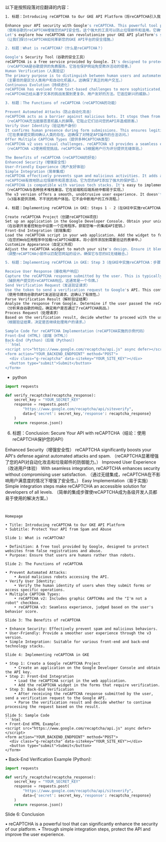 以下是按照段落对应翻译的内容：
```bash 
1. 标题：Introducing reCAPTCHA to Our GKE API Platform（将reCAPTCHA引入我们的GKE API平台）

Enhance your API security with Google's reCAPTCHA. This powerful tool protects against spam and abuse. It ensures human users while blocking automated attacks.
（使用谷歌的reCAPTCHA增强您的API安全性。这个强大的工具可以防止垃圾邮件和滥用。它确保人类用户的同时阻止自动化攻击。）
Let's explore how reCAPTCHA can revolutionize your GKE API platform's security measures.
（让我们探讨reCAPTCHA如何革新您的GKE API平台的安全措施。）

2. 标题：What is reCAPTCHA?（什么是reCAPTCHA？）

Google's Security Tool（谷歌的安全工具）
reCAPTCHA is a free service provided by Google. It's designed to protect websites from fraudulent activities.
（reCAPTCHA是谷歌提供的免费服务。它旨在保护网站免受欺诈活动的侵害。）
Human Verification（人类验证）
The primary purpose is to distinguish between human users and automated bots. This ensures genuine user interactions.
（主要目的是区分人类用户和自动化机器人。这确保了真正的用户交互。）
Continuous Evolution（持续进化）
reCAPTCHA has evolved from text-based challenges to more sophisticated, user-friendly methods. It adapts to emerging threats.（
reCAPTCHA已经从基于文本的挑战发展到更复杂、用户友好的方法。它适应新兴的威胁。）

3. 标题：The Functions of reCAPTCHA（reCAPTCHA的功能）

Prevent Automated Attacks（防止自动化攻击）
reCAPTCHA acts as a barrier against malicious bots. It stops them from accessing your API and causing harm.
（reCAPTCHA充当抵御恶意机器人的屏障。它阻止它们访问您的API并造成损害。）
Verify User Identity（验证用户身份）
It confirms human presence during form submissions. This ensures legitimate access to specific API operations.
（它在表单提交期间确认人类的存在。这确保了对特定API操作的合法访问。）
Offer Multiple CAPTCHA Types（提供多种CAPTCHA类型）
reCAPTCHA v2 uses visual challenges. reCAPTCHA v3 provides a seamless experience based on user behavior scores.
（reCAPTCHA v2使用视觉挑战。reCAPTCHA v3根据用户行为评分提供无缝体验。）

The Benefits of reCAPTCHA（reCAPTCHA的好处）
Enhanced Security（增强安全性）
User-Friendly Experience（用户友好体验）
Simple Integration（简单集成）
reCAPTCHA effectively prevents spam and malicious activities. It adds a robust layer of protection to your API.（
reCAPTCHA有效地防止垃圾邮件和恶意活动。它为您的API添加了强大的保护层。）
reCAPTCHA is compatible with various tech stacks. It's easy to implement in both front-end and back-end systems.
（reCAPTCHA与各种技术堆栈兼容。它在前端和后端系统中都易于实现。）
The v3 version offers a smooth, unobtrusive user experience. It doesn't interrupt the user's workflow.
（v3版本提供流畅、不干扰的用户体验。它不会中断用户的工作流程。）

4. 标题：Implementing reCAPTCHA in GKE: Steps 1 - 2（在GKE中实施reCAPTCHA：步骤1 - 2）

Create reCAPTCHA Project（创建reCAPTCHA项目）
Set up an application in the Google Developer Console. Obtain your unique API key for integration.
（在谷歌开发者控制台中设置一个应用程序。获取您唯一的集成API密钥。）
Front-End Integration（前端集成）
Load the reCAPTCHA script in your web application. Add the widget to forms requiring verification.
（在您的Web应用程序中加载reCAPTCHA脚本。将小部件添加到需要验证的表单中。）
Customize Appearance（自定义外观）
Adjust the reCAPTCHA widget to match your site's design. Ensure it blends seamlessly with your UI.
（调整reCAPTCHA小部件以匹配您网站的设计。确保它与您的UI无缝融合。）

5. 标题：Implementing reCAPTCHA in GKE: Step 3（在GKE中实施reCAPTCHA：步骤3）

Receive User Response（接收用户响应）
Capture the reCAPTCHA response submitted by the user. This is typically a token.
（捕获用户提交的reCAPTCHA响应。这通常是一个令牌。）
Send Verification Request（发送验证请求）
Use the token to send a verification request to Google's API. This confirms the validity.
（使用令牌向谷歌的API发送验证请求。这确认了有效性。）
Parse Verification Result（解析验证结果）
Analyze the response from Google. Determine if the user passed the reCAPTCHA challenge.
（分析来自谷歌的响应。确定用户是否通过了reCAPTCHA挑战。）
Process Request（处理请求）
Based on the verification result, decide whether to proceed with the user's request.
（根据验证结果，决定是否继续处理用户的请求。）

Sample Code for reCAPTCHA Implementation（reCAPTCHA实施的示例代码）
Front-End (HTML)（前端（HTML））
Back-End (Python)（后端（Python））
```html
<script src="https://www.google.com/recaptcha/api.js" async defer></script>
<form action="YOUR_BACKEND_ENDPOINT" method="POST">
  <div class="g-recaptcha" data-sitekey="YOUR_SITE_KEY"></div>
  <button type="submit">Submit</button>
</form>
```
- python
```python
import requests

def verify_recaptcha(recaptcha_response):
    secret_key = "YOUR_SECRET_KEY"
    response = requests.post(
        "https://www.google.com/recaptcha/api/siteverify",
        data={'secret': secret_key,'response': recaptcha_response}
    )
    return response.json()
```
6. 标题：Conclusion: Secure Your API with reCAPTCHA（结论：使用reCAPTCHA保护您的API）

Enhanced Security（增强安全性）
reCAPTCHA significantly boosts your API's defense against automated attacks and spam.
（reCAPTCHA显著增强了您的API对自动化攻击和垃圾邮件的防御能力。）
Improved User Experience（改进用户体验）
With seamless integration, reCAPTCHA enhances security without compromising user satisfaction.
（通过无缝集成，reCAPTCHA在不影响用户满意度的情况下增强了安全性。）
Easy Implementation（易于实施）
Simple integration steps make reCAPTCHA an accessible solution for developers of all levels.
（简单的集成步骤使reCAPTCHA成为各级开发人员都易于使用的解决方案。）


``` 


Homepage

• Title: Introducing reCAPTCHA to Our GKE API Platform
• Subtitle: Protect Your API from Spam and Abuse

Slide 1: What is reCAPTCHA?

• Definition: A free tool provided by Google, designed to protect websites from false registrations and abuse.
• Purpose: Ensure that users are humans rather than robots.

Slide 2: The Functions of reCAPTCHA

• Prevent Automated Attacks:
    • Avoid malicious robots accessing the API.
• Verify User Identity:
    • Verify the human identity of users when they submit forms or access specific operations.
• Multiple CAPTCHA Types:
    • reCAPTCHA v2: Includes graphic CAPTCHAs and the "I'm not a robot" checkbox.
    • reCAPTCHA v3: Seamless experience, judged based on the user's behavior score.

Slide 3: The Benefits of reCAPTCHA

• Enhance Security: Effectively prevent spam and malicious behaviors.
• User-Friendly: Provide a smoother user experience through the v3 version.
• Simple Integration: Suitable for various front-end and back-end technology stacks.

Slide 4: Implementing reCAPTCHA in GKE

• Step 1: Create a Google reCAPTCHA Project
    • Create an application on the Google Developer Console and obtain the API key.
• Step 2: Front-End Integration
    • Load the reCAPTCHA script in the web application.
    • Add the reCAPTCHA widget in the forms that require verification.
• Step 3: Back-End Verification
    • After receiving the reCAPTCHA response submitted by the user, send a verification request to the Google API.
    • Parse the verification result and decide whether to continue processing the request based on the result.

Slide 5: Sample Code
```html
• Front-End HTML Example:
<script src="https://www.google.com/recaptcha/api.js" async defer></script>
<form action="YOUR_BACKEND_ENDPOINT" method="POST">
  <div class="g-recaptcha" data-sitekey="YOUR_SITE_KEY"></div>
  <button type="submit">Submit</button>
</form>
```
• Back-End Verification Example (Python):
```python
import requests

def verify_recaptcha(recaptcha_response):
    secret_key = "YOUR_SECRET_KEY"
    response = requests.post(
        "https://www.google.com/recaptcha/api/siteverify",
        data={'secret': secret_key,'response': recaptcha_response}
    )
    return response.json()
```

Slide 6: Conclusion

• reCAPTCHA is a powerful tool that can significantly enhance the security of our platform.
• Through simple integration steps, protect the API and improve the user experience. 
